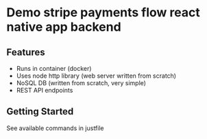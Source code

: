# Demo stripe payments flow react native app backend

## Features

- Runs in container (docker)
- Uses node http library (web server written from scratch)
- NoSQL DB (written from scratch, very simple)
- REST API endpoints

## Getting Started

See available commands in justfile

